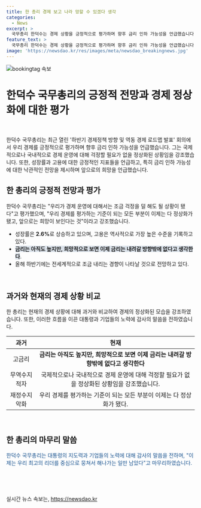 ```yaml
---
title: 한 총리 경제 보고 나라 망할 수 있겠다 생각
categories:
  - News
excerpt: >
  국무총리 한덕수는 경제 상황을 긍정적으로 평가하며 향후 금리 인하 가능성을 언급했습니다. 성장률이 2.6%로 상승하고 고용률이 높아지는 등 경제 운영에 대한 우려가 감소했다고 강조하면서, 향후 금리를 내릴 가능성을 언급했습니다. 또한 전 정부가 경제를 방만하게 운영하여 파산 수준에 이르렀다고 지적하고, 현재의 상황을 대통령과 기업들의 노력으로 정상화했다고 강조했습니다.
feature_text: >
  국무총리 한덕수는 경제 상황을 긍정적으로 평가하며 향후 금리 인하 가능성을 언급했습니다. 성장률이 2.6%로 상승하고 고용률이 높아지는 등 경제 운영에 대한 우려가 감소했다고 강조하면서, 향후 금리를 내릴 가능성을 언급했습니다. 또한 전 정부가 경제를 방만하게 운영하여 파산 수준에 이르렀다고 지적하고, 현재의 상황을 대통령과 기업들의 노력으로 정상화했다고 강조했습니다.
image: 'https://newsdao.kr/res/images/meta/newsdao_breakingnews.jpg'
---
```


<p><img src="https://newsdao.kr/res/images/meta/newsdao_breakingnews.jpg" alt="bookingtag 속보" /></p>

<h1 data-ke-size="size36"><b>한덕수 국무총리의 긍정적 전망과 경제 정상화에 대한 평가</b></h1>

<p data-ke-size="size16">&nbsp;</p>

<p data-ke-size="size16">한덕수 국무총리는 최근 열린 '하반기 경제정책 방향 및 역동 경제 로드맵 발표' 회의에서 우리 경제를 긍정적으로 평가하며 향후 금리 인하 가능성을 언급했습니다. 그는 국제적으로나 국내적으로 경제 운영에 대해 걱정할 필요가 없을 정상화된 상황임을 강조했습니다. 또한, 성장률과 고용에 대한 긍정적인 지표들을 언급하고, 특히 금리 인하 가능성에 대한 낙관적인 전망을 제시하며 앞으로의 희망을 언급했습니다.</p>

<h2 data-ke-size="size26">한 총리의 긍정적 전망과 평가</h2>

<p data-ke-size="size16">한덕수 국무총리는 "우리가 경제 운영에 대해서는 조금 걱정을 덜 해도 될 상황이 됐다"고 평가했으며, "우리 경제를 평가하는 기준이 되는 모든 부분이 이제는 다 정상화가 됐고, 앞으로는 희망이 보인다는 것"이라고 강조했습니다.</p>

<ul>
<li>성장률은 <b>2.6%</b>로 상승하고 있으며, 고용은 역사적으로 가장 높은 수준을 기록하고 있다.</li>
<li><span style="background-color: #21538527;"><b>금리는 아직도 높지만, 희망적으로 보면 이제 금리는 내려갈 방향밖에 없다고 생각한다</b></span>.</li>
<li>올해 하반기에는 전세계적으로 조금 내리는 경향이 나타날 것으로 전망하고 있다.</li>
</ul>

<p data-ke-size="size16">&nbsp;</p>

<h2 data-ke-size="size26">과거와 현재의 경제 상황 비교</h2>

<p data-ke-size="size16">한 총리는 현재의 경제 상황에 대해 과거와 비교하여 경제의 정상화된 모습을 강조하였습니다. 또한, 이러한 흐름을 이끈 대통령과 기업들의 노력에 감사의 말씀을 전하였습니다.</p>

<table>
<thead>
<tr>
<th style="text-align: center;">과거</th>
<th style="text-align: center;">현재</th>
</tr>
</thead>
<tbody>
<tr>
<td style="text-align: center;">고금리</td>
<td style="text-align: center;"><b>금리는 아직도 높지만, 희망적으로 보면 이제 금리는 내려갈 방향밖에 없다고 생각한다</b></td>
</tr>
<tr>
<td style="text-align: center;">무역수지 적자</td>
<td style="text-align: center;">국제적으로나 국내적으로 경제 운영에 대해 걱정할 필요가 없을 정상화된 상황임을 강조했습니다.</td>
</tr>
<tr>
<td style="text-align: center;">재정수지 악화</td>
<td style="text-align: center;">우리 경제를 평가하는 기준이 되는 모든 부분이 이제는 다 정상화가 됐다.</td>
</tr>
</tbody>
</table>

<p data-ke-size="size16">&nbsp;</p>

<h2 data-ke-size="size26">한 총리의 마무리 말씀</h2>

<p data-ke-size="size16"><span style="color: #1a5490;">한덕수 국무총리는 대통령의 지도력과 기업들의 노력에 대해 감사의 말씀을 전하며, "이제는 우리 최고의 리더를 중심으로 뭉쳐서 해나가는 일만 남았다"고 마무리하였습니다.</span></p>

<p data-ke-size="size16">&nbsp;</p>

<p data-ke-size="size16">&nbsp;</p>
실시간 뉴스 속보는, <a href="https://newsdao.kr" rel="dofollow">https://newsdao.kr</a>


